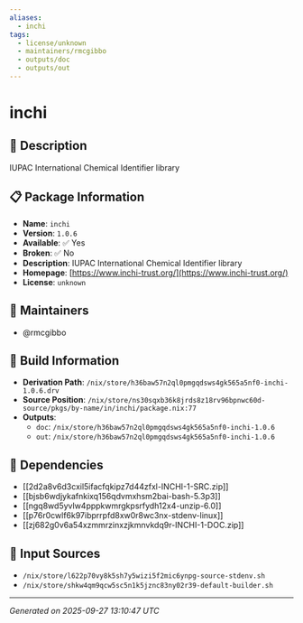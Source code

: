 ```yaml
---
aliases:
  - inchi
tags:
  - license/unknown
  - maintainers/rmcgibbo
  - outputs/doc
  - outputs/out
---
```


# inchi

## 📝 Description

IUPAC International Chemical Identifier library

## 📋 Package Information

- **Name**: `inchi`
- **Version**: `1.0.6`
- **Available**: ✅ Yes
- **Broken**: ✅ No
- **Description**: IUPAC International Chemical Identifier library
- **Homepage**: [https://www.inchi-trust.org/](https://www.inchi-trust.org/)
- **License**: `unknown`
## 👥 Maintainers

- @rmcgibbo


## 🔧 Build Information

- **Derivation Path**: `/nix/store/h36baw57n2ql0pmgqdsws4gk565a5nf0-inchi-1.0.6.drv`
- **Source Position**: `/nix/store/ns30sqxb36k8jrds8z18rv96bpnwc60d-source/pkgs/by-name/in/inchi/package.nix:77`
- **Outputs**:
  - `doc`:  `/nix/store/h36baw57n2ql0pmgqdsws4gk565a5nf0-inchi-1.0.6`
  - `out`:  `/nix/store/h36baw57n2ql0pmgqdsws4gk565a5nf0-inchi-1.0.6`

## 🔗 Dependencies

- [[2d2a8v6d3cxil5ifacfqkipz7d44zfxl-INCHI-1-SRC.zip]]
- [[bjsb6wdjykafnkixq156qdvmxhsm2bai-bash-5.3p3]]
- [[ngq8wd5yvlw4pppkwmrgkpsrfydh12x4-unzip-6.0]]
- [[p76r0cwlf6k97ibprrpfd8xw0r8wc3nx-stdenv-linux]]
- [[zj682g0v6a54xzmmrzinxzjkmnvkdq9r-INCHI-1-DOC.zip]]

## 📁 Input Sources

- `/nix/store/l622p70vy8k5sh7y5wizi5f2mic6ynpg-source-stdenv.sh`
- `/nix/store/shkw4qm9qcw5sc5n1k5jznc83ny02r39-default-builder.sh`

---
*Generated on 2025-09-27 13:10:47 UTC*

